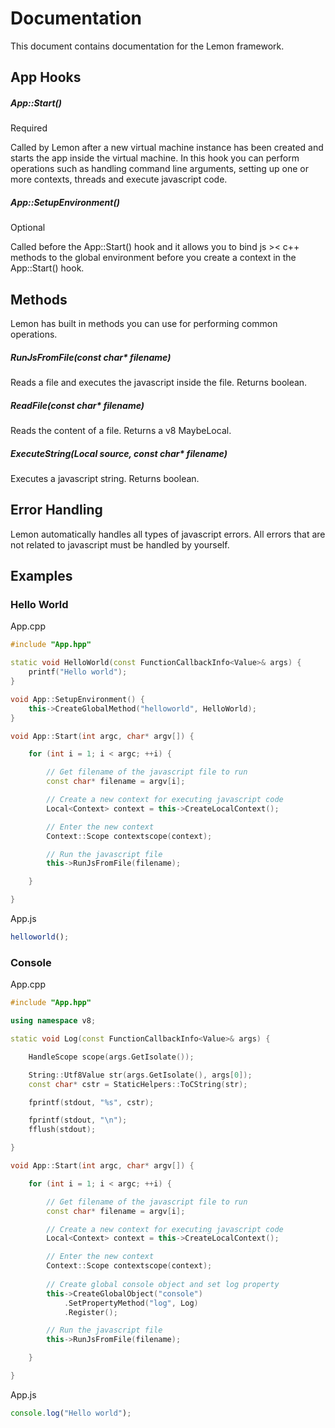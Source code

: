 # Documentation

This document contains documentation for the Lemon framework.

## App Hooks

##### App::Start()

Required

Called by Lemon after a new virtual machine instance has been created and starts the app inside the virtual machine. In this hook you can perform operations such as handling command line arguments, setting up one or more contexts, threads and execute javascript code.

##### App::SetupEnvironment()

Optional

Called before the App::Start() hook and it allows you to bind js >< c++ methods to the global environment before you create a context in the App::Start() hook.

## Methods

Lemon has built in methods you can use for performing common operations.

##### RunJsFromFile(const char* filename)

Reads a file and executes the javascript inside the file. Returns boolean.

##### ReadFile(const char* filename)

Reads the content of a file. Returns a v8 MaybeLocal<String>.
	
##### ExecuteString(Local<String> source, const char* filename) 

Executes a javascript string. Returns boolean.

## Error Handling

Lemon automatically handles all types of javascript errors. All errors that are not related to javascript must be handled by yourself.

## Examples

### Hello World

App.cpp

```c++
#include "App.hpp"

static void HelloWorld(const FunctionCallbackInfo<Value>& args) {	
	printf("Hello world");
}

void App::SetupEnvironment() {
	this->CreateGlobalMethod("helloworld", HelloWorld);
}

void App::Start(int argc, char* argv[]) {

	for (int i = 1; i < argc; ++i) {

		// Get filename of the javascript file to run
		const char* filename = argv[i];

		// Create a new context for executing javascript code
		Local<Context> context = this->CreateLocalContext();

		// Enter the new context
		Context::Scope contextscope(context);

		// Run the javascript file
		this->RunJsFromFile(filename);

	}

}
```

App.js

```js
helloworld();
```

### Console

App.cpp

```c++
#include "App.hpp"

using namespace v8;

static void Log(const FunctionCallbackInfo<Value>& args) {

    HandleScope scope(args.GetIsolate());

    String::Utf8Value str(args.GetIsolate(), args[0]);
    const char* cstr = StaticHelpers::ToCString(str);

    fprintf(stdout, "%s", cstr);

    fprintf(stdout, "\n");
    fflush(stdout);

}

void App::Start(int argc, char* argv[]) {

	for (int i = 1; i < argc; ++i) {

		// Get filename of the javascript file to run
		const char* filename = argv[i];

		// Create a new context for executing javascript code
		Local<Context> context = this->CreateLocalContext();

		// Enter the new context
		Context::Scope contextscope(context);
		
		// Create global console object and set log property
		this->CreateGlobalObject("console")
			.SetPropertyMethod("log", Log)
			.Register();

		// Run the javascript file
		this->RunJsFromFile(filename);

	}

}
```

App.js

```js
console.log("Hello world");
```
